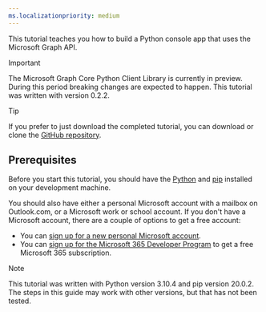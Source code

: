 ```yaml
---
ms.localizationpriority: medium
---
```


<!-- markdownlint-disable MD041 -->

This tutorial teaches you how to build a Python console app that uses the Microsoft Graph API.

> [!IMPORTANT]
> The Microsoft Graph Core Python Client Library is currently in preview. During this period breaking changes are expected to happen. This tutorial was written with version 0.2.2.

> [!TIP]
> If you prefer to just download the completed tutorial, you can download or clone the [GitHub repository](https://github.com/microsoftgraph/msgraph-training-python).

## Prerequisites

Before you start this tutorial, you should have the [Python](https://www.python.org/) and [pip](https://pip.pypa.io/en/stable/) installed on your development machine.

You should also have either a personal Microsoft account with a mailbox on Outlook.com, or a Microsoft work or school account. If you don't have a Microsoft account, there are a couple of options to get a free account:

- You can [sign up for a new personal Microsoft account](https://signup.live.com/signup?wa=wsignin1.0&rpsnv=12&ct=1454618383&rver=6.4.6456.0&wp=MBI_SSL_SHARED&wreply=https://mail.live.com/default.aspx&id=64855&cbcxt=mai&bk=1454618383&uiflavor=web&uaid=b213a65b4fdc484382b6622b3ecaa547&mkt=E-US&lc=1033&lic=1).
- You can [sign up for the Microsoft 365 Developer Program](https://developer.microsoft.com/microsoft-365/dev-program) to get a free Microsoft 365 subscription.

> [!NOTE]
> This tutorial was written with Python version 3.10.4 and pip version 20.0.2. The steps in this guide may work with other versions, but that has not been tested.
